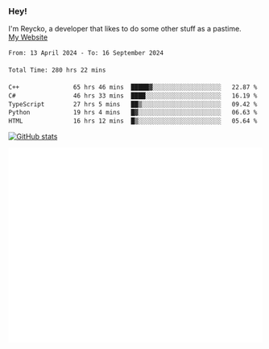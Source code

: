### Hey!
I'm Reycko, a developer that likes to do some other stuff as a pastime.  
[My Website](https://reycko.root.sx)

<!--START_SECTION:wakasection-->

```txt
From: 13 April 2024 - To: 16 September 2024

Total Time: 280 hrs 22 mins

C++               65 hrs 46 mins  █████▓░░░░░░░░░░░░░░░░░░░   22.87 %
C#                46 hrs 33 mins  ████░░░░░░░░░░░░░░░░░░░░░   16.19 %
TypeScript        27 hrs 5 mins   ██▒░░░░░░░░░░░░░░░░░░░░░░   09.42 %
Python            19 hrs 4 mins   █▓░░░░░░░░░░░░░░░░░░░░░░░   06.63 %
HTML              16 hrs 12 mins  █▒░░░░░░░░░░░░░░░░░░░░░░░   05.64 %
```

<!--END_SECTION:wakasection-->

[![GitHub stats](https://github-readme-stats.vercel.app/api?username=Reycko&show_icons=true&theme=dark&hide_title=true&count_private=true)](https://github.com/anuraghazra/github-readme-stats)

![Metrics](/github-metrics.svg)
